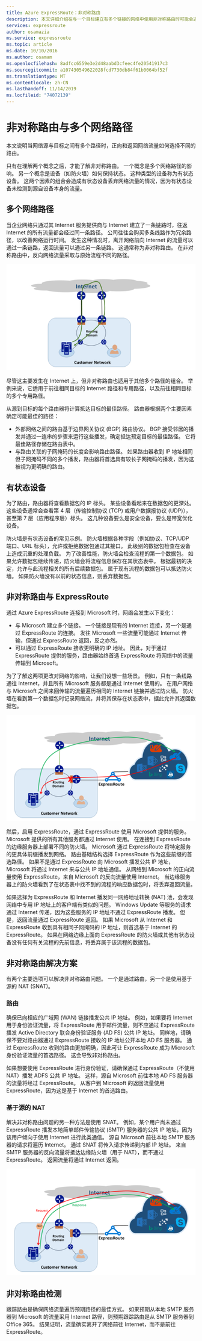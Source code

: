 ```yaml
---
title: Azure ExpressRoute：非对称路由
description: 本文详细介绍在与一个目标建立有多个链接的网络中使用非对称路由时可能会遇到的问题。
services: expressroute
author: osamazia
ms.service: expressroute
ms.topic: article
ms.date: 10/10/2016
ms.author: osamam
ms.openlocfilehash: 8adfcc6559e3e2d48aabd3cfeec4fe20541917c3
ms.sourcegitcommit: a107430549622028fcd7730db84f61b0064bf52f
ms.translationtype: MT
ms.contentlocale: zh-CN
ms.lasthandoff: 11/14/2019
ms.locfileid: "74072139"
---
```

# <a name="asymmetric-routing-with-multiple-network-paths"></a>非对称路由与多个网络路径
本文说明当网络源与目标之间有多个路径时，正向和返回网络流量如何选择不同的路由。

只有在理解两个概念之后，才能了解非对称路由。 一个概念是多个网络路径的影响。 另一个概念是设备（如防火墙）如何保持状态。 这种类型的设备称为有状态设备。 这两个因素的组合会造成有状态设备丢弃网络流量的情况，因为有状态设备未检测到源自设备本身的流量。

## <a name="multiple-network-paths"></a>多个网络路径
当企业网络只通过其 Internet 服务提供商与 Internet 建立了一条链路时，往返 Internet 的所有流量都会经过同一条路径。 公司往往会购买多条线路作为冗余路径，以改善网络运行时间。 发生这种情况时，离开网络前向 Internet 的流量可以通过一条链路，返回流量可以通过另一条链路。 这通常称为非对称路由。 在非对称路由中，反向网络流量采取与原始流程不同的路径。

![具有多个路径的网络](./media/expressroute-asymmetric-routing/AsymmetricRouting3.png)

尽管这主要发生在 Internet 上，但非对称路由也适用于其他多个路径的组合。 举例来说，它适用于前往相同目标的 Internet 路径和专用路径，以及前往相同目标的多个专用路径。

从源到目标的每个路由器将计算抵达目标的最佳路径。 路由器根据两个主要因素确定可能最佳的路径：

* 外部网络之间的路由基于边界网关协议 (BGP) 路由协议。 BGP 接受邻居的播发并通过一连串的步骤来运行这些播发，确定抵达预定目标的最佳路径。 它将最佳路径存储在路由表中。
* 与路由关联的子网掩码的长度会影响路由路径。 如果路由器收到 IP 地址相同但子网掩码不同的多个播发，路由器将首选具有较长子网掩码的播发，因为这被视为更明确的路由。

## <a name="stateful-devices"></a>有状态设备
为了路由，路由器将查看数据包的 IP 标头。 某些设备看起来在数据包的更深处。 这些设备通常会查看第 4 层（传输控制协议 (TCP) 或用户数据报协议 (UDP)），甚至第 7 层（应用程序层）标头。 这几种设备要么是安全设备，要么是带宽优化设备。 

防火墙是有状态设备的常见示例。 防火墙根据各种字段（例如协议、TCP/UDP 端口、URL 标头），允许或拒绝数据包通过其接口。 此级别的数据包检查在设备上造成沉重的处理负载。 为了改善性能，防火墙会检查流程的第一个数据包。 如果允许数据包继续传递，防火墙会将流程信息保存在其状态表中。 根据最初的决定，允许与此流程相关的所有后续数据包。 属于现有流程的数据包可以抵达防火墙。 如果防火墙没有以前的状态信息，则丢弃数据包。

## <a name="asymmetric-routing-with-expressroute"></a>非对称路由与 ExpressRoute
通过 Azure ExpressRoute 连接到 Microsoft 时，网络会发生以下变化：

* 与 Microsoft 建立多个链接。 一个链接是现有的 Internet 连接，另一个是通过 ExpressRoute 的连接。 发往 Microsoft 一些流量可能通过 Internet 传输，但通过 ExpressRoute 返回，反之亦然。
* 可以通过 ExpressRoute 接收更明确的 IP 地址。 因此，对于通过 ExpressRoute 提供的服务，路由器始终首选 ExpressRoute 将网络中的流量传输到 Microsoft。

为了了解这两项更改对网络的影响，让我们设想一些场景。 例如，只有一条线路通往 Internet，并且所有 Microsoft 服务都是通过 Internet 使用的。 在用户网络与 Microsoft 之间来回传输的流量遍历相同的 Internet 链接并通过防火墙。 防火墙在看到第一个数据包时记录网络流，并将其保存在状态表中，据此允许其返回数据包。

![非对称路由与 ExpressRoute](./media/expressroute-asymmetric-routing/AsymmetricRouting1.png)

然后，启用 ExpressRoute，通过 ExpressRoute 使用 Microsoft 提供的服务。 Microsoft 提供的所有其他服务都通过 Internet 使用。 在连接到 ExpressRoute 的边缘服务器上部署不同的防火墙。 Microsoft 通过 ExpressRoute 将特定服务的更具体前缀播发到网络。 路由基础结构选择 ExpressRoute 作为这些前缀的首选路径。 如果不是通过 ExpressRoute 向 Microsoft 播发公共 IP 地址，Microsoft 将通过 Internet 来与公共 IP 地址通信。 从网络到 Microsoft 的正向流量使用 ExpressRoute，来自 Microsoft 的反向流量使用 Internet。 当边缘服务器上的防火墙看到了在状态表中找不到的流程的响应数据包时，将丢弃返回流量。

如果选择为 ExpressRoute 和 Internet 播发同一网络地址转换 (NAT) 池，会发现网络中专用 IP 地址上的客户端有类似的问题。 Windows Update 等服务的请求通过 Internet 传递，因为这些服务的 IP 地址不通过 ExpressRoute 播发。 但是，返回流量通过 ExpressRoute 返回。 如果 Microsoft 从 Internet 和 ExpressRoute 收到具有相同子网掩码的 IP 地址，则首选基于 Internet 的 ExpressRoute。 如果在网络边缘上面向 ExpressRoute 的防火墙或其他有状态设备没有任何有关流程的先前信息，将丢弃属于该流程的数据包。

## <a name="asymmetric-routing-solutions"></a>非对称路由解决方案
有两个主要选项可以解决非对称路由问题。 一个是通过路由，另一个是使用基于源的 NAT (SNAT)。

### <a name="routing"></a>路由
确保已向相应的广域网 (WAN) 链接播发公共 IP 地址。 例如，如果要将 Internet 用于身份验证流量，将 ExpressRoute 用于邮件流量，则不应通过 ExpressRoute 播发 Active Directory 联合身份验证服务 (AD FS) 公共 IP 地址。 同样地，请确保不要对路由器通过 ExpressRoute 接收的 IP 地址公开本地 AD FS 服务器。 通过 ExpressRoute 收到的路由更加明确，因此可让 ExpressRoute 成为 Microsoft 身份验证流量的首选路径。 这会导致非对称路由。

如果想要使用 ExpressRoute 进行身份验证，请确保通过 ExpressRoute（不使用 NAT）播发 ADFS 公共 IP 地址。 这样，源自 Microsoft 前往本地 AD FS 服务器的流量将经过 ExpressRoute。 从客户到 Microsoft 的返回流量使用 ExpressRoute，因为这是基于 Internet 的首选路由。

### <a name="source-based-nat"></a>基于源的 NAT
解决非对称路由问题的另一种方法是使用 SNAT。 例如，某个用户尚未通过 ExpressRoute 播发本地简单邮件传输协议 (SMTP) 服务器的公共 IP 地址，因为该用户倾向于使用 Internet 进行此类通信。 源自 Microsoft 前往本地 SMTP 服务器的请求将遍历 Internet。 通过 SNAT 将传入请求传递到内部 IP 地址。 来自 SMTP 服务器的反向流量将抵达边缘防火墙（用于 NAT），而不通过 ExpressRoute。 返回流量将通过 Internet 返回。

![基于源的 NAT 网络配置](./media/expressroute-asymmetric-routing/AsymmetricRouting2.png)

## <a name="asymmetric-routing-detection"></a>非对称路由检测
跟踪路由是确保网络流量遍历预期路径的最佳方式。 如果预期从本地 SMTP 服务器到 Microsoft 的流量采用 Internet 路径，则预期跟踪路由是从 SMTP 服务器到 Office 365。 结果证明，流量确实离开了网络前往 Internet，而不是前往 ExpressRoute。

